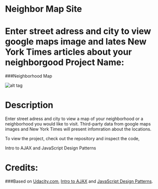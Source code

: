 # Neighbor Map Site
Enter street adress and city to view google maps image and lates New York Times articles about your neighborgood
Project Name:
===============================
###Neighborhood Map

![alt tag](http://s27.postimg.org/wmf83tbrn/Screen_Shot_2016_02_14_at_18_52_17.png)

Description
===============================

Enter street adress and city to view a map of your neighborhood or a neighborhood you would like to visit. 
Third-party data from google maps images and New York Times will present infomration about the locations. 

To view the project, check out the repository and inspect the code,

Intro to AJAX and JavaScript Design Patterns

Credits:
===============================
###Based on [Udacity.com](https://www.udacity.com/course/ud884), [Intro to AJAX](https://www.udacity.com/courses/ud110) 
and [JavaScript Design Patterns](https://www.udacity.com/courses/ud989).
